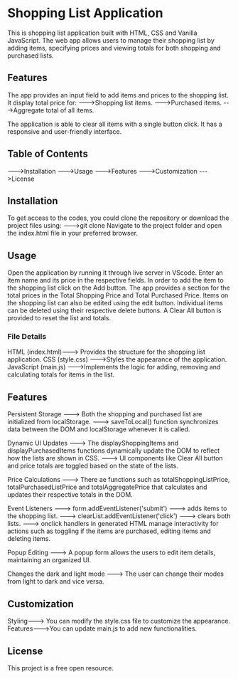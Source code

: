# Shopping List Application

This is shopping list application built with HTML, CSS and Vanilla JavaScript.
The web app allows users to manage their shopping list by adding items, specifying prices and viewing totals for both shopping and purchased lists.

## Features

The app provides an input field to add items and prices to the shopping list.
It display total price for:
--->Shopping list items.
--->Purchased items.
--->Aggregate total of all items.

The application is able to clear all items with a single button click.
It has a responsive and user-friendly interface.

## Table of Contents 

--->Installation
--->Usage
--->Features
--->Customization
--->License

## Installation

To get access to the codes, you could clone the repository or download the project files using:
--->git clone 
Navigate to the project folder and open the index.html file in your preferred browser.

## Usage

Open the application by running it through live server in VScode.
Enter an item name and its price in the respective fields.
In order to add the item to the shopping list click on the Add button.
The app provides a section for the total prices in the Total Shopping Price and Total Purchased Price.
Items on the shopping list can also be edited using the edit button.
Individual items can be deleted using their respective delete buttons.
A Clear All button is provided to reset the list and totals.

### File Details

HTML (index.html)---> Provides the structure for the shopping list application.
CSS (style.css) --->Styles the appearance of the application.
JavaScript (main.js) --->Implements the logic for adding, removing and calculating totals for items in the list.

## Features

Persistent Storage
---> Both the shopping and purchased list are initialized from localStorage.
---> saveToLocal() function synchronizes data between the DOM and localStorage whenever it is called.

Dynamic UI Updates
---> The displayShoppingItems and displayPurchasedItems functions dynamically update the DOM to reflect how the lists are shown in CSS.
---> UI components like Clear All button and price totals are toggled based on the state of the lists.

Price Calculations
---> There ae functions such as totalShoppingListPrice, totalPurchasedListPrice and totalAggregatePrice that calculates and updates their respective totals in the DOM.

Event Listeners
---> form.addEventListener('submit') ---> adds items to the shopping list.
---> clearList.addEventListener('click') ---> clears both lists.
---> onclick handlers in generated HTML manage interactivity for actions such as toggling if the items are purchased, editing items and deleting items.

Popup Editing
---> A popup form allows the users to edit item details, maintaining an organized UI.

Changes the dark and light mode
---> The user can change their modes from light to dark and vice versa.

## Customization

Styling---> You can modify the style.css file to customize the appearance.
Features--->You can update main.js to add new functionalities.

## License

This project is a free open resource.

